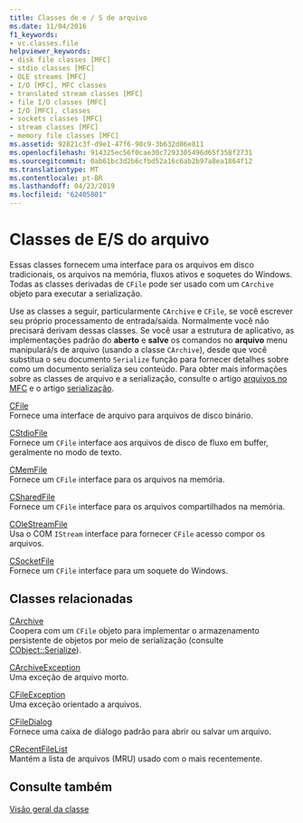 ```yaml
---
title: Classes de e / S de arquivo
ms.date: 11/04/2016
f1_keywords:
- vc.classes.file
helpviewer_keywords:
- disk file classes [MFC]
- stdio classes [MFC]
- OLE streams [MFC]
- I/O [MFC], MFC classes
- translated stream classes [MFC]
- file I/O classes [MFC]
- I/O [MFC], classes
- sockets classes [MFC]
- stream classes [MFC]
- memory file classes [MFC]
ms.assetid: 92821c3f-d9e1-47f6-98c9-3b632d86e811
ms.openlocfilehash: 914325ec56f0cae30c7293305496d65f358f2731
ms.sourcegitcommit: 0ab61bc3d2b6cfbd52a16c6ab2b97a8ea1864f12
ms.translationtype: MT
ms.contentlocale: pt-BR
ms.lasthandoff: 04/23/2019
ms.locfileid: "62405801"
---
```

# <a name="file-io-classes"></a>Classes de E/S do arquivo

Essas classes fornecem uma interface para os arquivos em disco tradicionais, os arquivos na memória, fluxos ativos e soquetes do Windows. Todas as classes derivadas de `CFile` pode ser usado com um `CArchive` objeto para executar a serialização.

Use as classes a seguir, particularmente `CArchive` e `CFile`, se você escrever seu próprio processamento de entrada/saída. Normalmente você não precisará derivam dessas classes. Se você usar a estrutura de aplicativo, as implementações padrão do **aberto** e **salve** os comandos no **arquivo** menu manipulará/s de arquivo (usando a classe `CArchive`), desde que você substitua o seu documento `Serialize` função para fornecer detalhes sobre como um documento serializa seu conteúdo. Para obter mais informações sobre as classes de arquivo e a serialização, consulte o artigo [arquivos no MFC](../mfc/files-in-mfc.md) e o artigo [serialização](../mfc/serialization-in-mfc.md).

[CFile](../mfc/reference/cfile-class.md)<br/>
Fornece uma interface de arquivo para arquivos de disco binário.

[CStdioFile](../mfc/reference/cstdiofile-class.md)<br/>
Fornece um `CFile` interface aos arquivos de disco de fluxo em buffer, geralmente no modo de texto.

[CMemFile](../mfc/reference/cmemfile-class.md)<br/>
Fornece um `CFile` interface para os arquivos na memória.

[CSharedFile](../mfc/reference/csharedfile-class.md)<br/>
Fornece um `CFile` interface para os arquivos compartilhados na memória.

[COleStreamFile](../mfc/reference/colestreamfile-class.md)<br/>
Usa o COM `IStream` interface para fornecer `CFile` acesso compor os arquivos.

[CSocketFile](../mfc/reference/csocketfile-class.md)<br/>
Fornece um `CFile` interface para um soquete do Windows.

## <a name="related-classes"></a>Classes relacionadas

[CArchive](../mfc/reference/carchive-class.md)<br/>
Coopera com um `CFile` objeto para implementar o armazenamento persistente de objetos por meio de serialização (consulte [CObject::Serialize](../mfc/reference/cobject-class.md#serialize)).

[CArchiveException](../mfc/reference/carchiveexception-class.md)<br/>
Uma exceção de arquivo morto.

[CFileException](../mfc/reference/cfileexception-class.md)<br/>
Uma exceção orientado a arquivos.

[CFileDialog](../mfc/reference/cfiledialog-class.md)<br/>
Fornece uma caixa de diálogo padrão para abrir ou salvar um arquivo.

[CRecentFileList](../mfc/reference/crecentfilelist-class.md)<br/>
Mantém a lista de arquivos (MRU) usado com o mais recentemente.

## <a name="see-also"></a>Consulte também

[Visão geral da classe](../mfc/class-library-overview.md)
